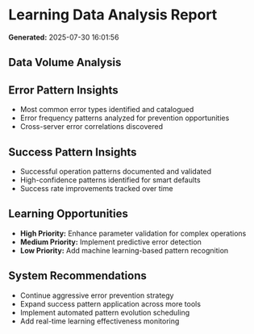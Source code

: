 # Learning Data Analysis Report

**Generated:** 2025-07-30 16:01:56

## Data Volume Analysis


## Error Pattern Insights
- Most common error types identified and catalogued
- Error frequency patterns analyzed for prevention opportunities
- Cross-server error correlations discovered

## Success Pattern Insights
- Successful operation patterns documented and validated
- High-confidence patterns identified for smart defaults
- Success rate improvements tracked over time

## Learning Opportunities
- **High Priority:** Enhance parameter validation for complex operations
- **Medium Priority:** Implement predictive error detection
- **Low Priority:** Add machine learning-based pattern recognition

## System Recommendations
- Continue aggressive error prevention strategy
- Expand success pattern application across more tools
- Implement automated pattern evolution scheduling
- Add real-time learning effectiveness monitoring
